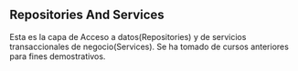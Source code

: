 Repositories And Services
------------------------------------

Esta es la capa de Acceso a datos(Repositories) y de servicios transaccionales de negocio(Services). Se ha tomado de cursos anteriores para fines demostrativos.
